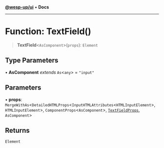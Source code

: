 [**@wesp-up/ui**](../README.md) • **Docs**

***

# Function: TextField()

> **TextField**\<`AsComponent`\>(`props`): `Element`

## Type Parameters

• **AsComponent** *extends* `As`\<`any`\> = `"input"`

## Parameters

• **props**: `MergeWithAs`\<`DetailedHTMLProps`\<`InputHTMLAttributes`\<`HTMLInputElement`\>, `HTMLInputElement`\>, `ComponentProps`\<`AsComponent`\>, [`TextFieldProps`](../interfaces/TextFieldProps.md), `AsComponent`\>

## Returns

`Element`
